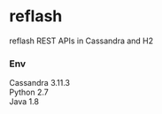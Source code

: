 # reflash
reflash REST APIs in Cassandra and H2

### Env
Cassandra 3.11.3  
Python 2.7  
Java 1.8  
